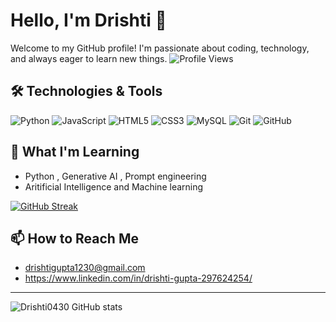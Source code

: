 # Hello, I'm Drishti 👋

Welcome to my GitHub profile! I'm passionate about coding, technology, and always eager to learn new things.
![Profile Views](https://komarev.com/ghpvc/?username=Drishti0430)

## 🛠️ Technologies & Tools

![Python](https://img.shields.io/badge/-Python-333333?style=flat&logo=python)
![JavaScript](https://img.shields.io/badge/-JavaScript-333333?style=flat&logo=javascript)
![HTML5](https://img.shields.io/badge/-HTML5-333333?style=flat&logo=html5)
![CSS3](https://img.shields.io/badge/-CSS3-333333?style=flat&logo=css3)
![MySQL](https://img.shields.io/badge/-MySQL-333333?style=flat&logo=mysql)
![Git](https://img.shields.io/badge/-Git-333333?style=flat&logo=git)
![GitHub](https://img.shields.io/badge/-GitHub-333333?style=flat&logo=github)

## 🌱 What I'm Learning

- Python , Generative AI , Prompt engineering
- Aritificial Intelligence and Machine learning
 
[![GitHub Streak](https://streak-stats.demolab.com?user=Drishti0430&theme=tokyonight)](https://git.io/streak-stats)
## 📫 How to Reach Me

- [drishtigupta1230@gmail.com](mailto:drishtigupta1230@gmail.com)
- https://www.linkedin.com/in/drishti-gupta-297624254/

---

![Drishti0430 GitHub stats](https://github-readme-stats.vercel.app/api?username=Drishti0430&show_icons=true&theme=radical)
